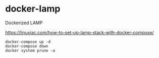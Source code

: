 # docker-lamp
Dockerized LAMP


https://linuxiac.com/how-to-set-up-lamp-stack-with-docker-compose/

```
docker-compose up -d
docker-compose down
docker system prune -a
```